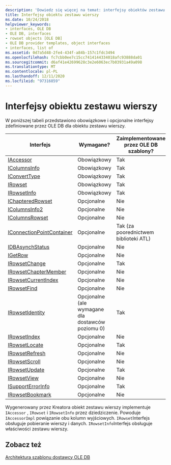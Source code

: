 ```yaml
---
description: 'Dowiedz się więcej na temat: interfejsy obiektów zestawu wierszy'
title: Interfejsy obiektu zestawu wierszy
ms.date: 10/24/2018
helpviewer_keywords:
- interfaces, OLE DB
- OLE DB, interfaces
- rowset objects [OLE DB]
- OLE DB provider templates, object interfaces
- interfaces, list of
ms.assetid: 0d7a5d48-2fe4-434f-a84b-157c1fdc3494
ms.openlocfilehash: fc7cbb0ee7c15cc7414144334018afc93888da01
ms.sourcegitcommit: d6af41e42699628c3e2e6063ec7b03931a49a098
ms.translationtype: MT
ms.contentlocale: pl-PL
ms.lasthandoff: 12/11/2020
ms.locfileid: "97316859"
---
```

# <a name="rowset-object-interfaces"></a>Interfejsy obiektu zestawu wierszy

W poniższej tabeli przedstawiono obowiązkowe i opcjonalne interfejsy zdefiniowane przez OLE DB dla obiektu zestawu wierszy.

|Interfejs|Wymagane?|Zaimplementowane przez OLE DB szablony?|
|---------------|---------------|--------------------------------------|
|[IAccessor](/previous-versions/windows/desktop/ms719672(v=vs.85))|Obowiązkowy|Tak|
|[IColumnsInfo](/previous-versions/windows/desktop/ms724541(v=vs.85))|Obowiązkowy|Tak|
|[IConvertType](/previous-versions/windows/desktop/ms715926(v=vs.85))|Obowiązkowy|Tak|
|[IRowset](/previous-versions/windows/desktop/ms720986(v=vs.85))|Obowiązkowy|Tak|
|[IRowsetInfo](/previous-versions/windows/desktop/ms724541(v=vs.85))|Obowiązkowy|Tak|
|[IChapteredRowset](/previous-versions/windows/desktop/ms718180(v=vs.85))|Opcjonalne|Nie|
|[IColumnsInfo2](/previous-versions/windows/desktop/ms712953(v=vs.85))|Opcjonalne|Nie|
|[IColumnsRowset](/previous-versions/windows/desktop/ms722657(v=vs.85))|Opcjonalne|Nie|
|[IConnectionPointContainer](/windows/win32/api/ocidl/nn-ocidl-iconnectionpointcontainer)|Opcjonalne|Tak (za poorednictwem biblioteki ATL)|
|[IDBAsynchStatus](/previous-versions/windows/desktop/ms709832(v=vs.85))|Opcjonalne|Nie|
|[IGetRow](/previous-versions/windows/desktop/ms718047(v=vs.85))|Opcjonalne|Nie|
|[IRowsetChange](/previous-versions/windows/desktop/ms715790(v=vs.85))|Opcjonalne|Tak|
|[IRowsetChapterMember](/previous-versions/windows/desktop/ms725430(v=vs.85))|Opcjonalne|Nie|
|[IRowsetCurrentIndex](/previous-versions/windows/desktop/ms709700(v=vs.85))|Opcjonalne|Nie|
|[IRowsetFind](/previous-versions/windows/desktop/ms724221(v=vs.85))|Opcjonalne|Nie|
|[IRowsetIdentity](/previous-versions/windows/desktop/ms715913(v=vs.85))|Opcjonalne (ale wymagane dla dostawców poziomu 0)|Tak|
|[IRowsetIndex](/previous-versions/windows/desktop/ms719604(v=vs.85))|Opcjonalne|Nie|
|[IRowsetLocate](/previous-versions/windows/desktop/ms721190(v=vs.85))|Opcjonalne|Tak|
|[IRowsetRefresh](/previous-versions/windows/desktop/ms714892(v=vs.85))|Opcjonalne|Nie|
|[IRowsetScroll](/previous-versions/windows/desktop/ms712984(v=vs.85))|Opcjonalne|Nie|
|[IRowsetUpdate](/previous-versions/windows/desktop/ms714401(v=vs.85))|Opcjonalne|Tak|
|[IRowsetView](/previous-versions/windows/desktop/ms709755(v=vs.85))|Opcjonalne|Nie|
|[ISupportErrorInfo](/previous-versions/windows/desktop/ms715816(v=vs.85))|Opcjonalne|Tak|
|[IRowsetBookmark](/previous-versions/windows/desktop/ms714246(v=vs.85))|Opcjonalne|Nie|

Wygenerowany przez Kreatora obiekt zestawu wierszy implementuje `IAccessor` , `IRowset` i `IRowsetInfo` przez dziedziczenie. Powoduje `IAccessorImpl` powiązanie obu kolumn wyjściowych. `IRowset`Interfejs obsługuje pobieranie wierszy i danych. `IRowsetInfo`Interfejs obsługuje właściwości zestawu wierszy.

## <a name="see-also"></a>Zobacz też

[Architektura szablonu dostawcy OLE DB](../../data/oledb/ole-db-provider-template-architecture.md)<br/>
